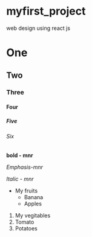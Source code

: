 # myfirst_project
web design using react js
# One
## Two
### Three
#### Four
##### Five
###### Six

**bold - mnr**

*Emphasis-mnr*

*Italic - mnr*

* My fruits
  * Banana
  * Apples
  
 1. My vegitables
  1. Tomato
  2. Potatoes
